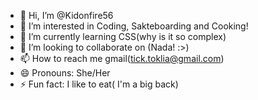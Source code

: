 - 👋 Hi, I’m @Kidonfire56
- 👀 I’m interested in Coding, Sakteboarding and Cooking!
- 🌱 I’m currently learning CSS(why is it so complex)
- 💞️ I’m looking to collaborate on (Nada! :>)
- 📫 How to reach me  gmail(tick.toklia@gmail.com)
- 😄 Pronouns: She/Her
- ⚡ Fun fact: I like to eat( I'm a big back)

<!---
Kidonfire56/Kidonfire56 is a ✨ special ✨ repository because its `README.md` (this file) appears on your GitHub profile.
You can click the Preview link to take a look at your changes.
--->
